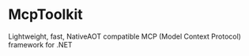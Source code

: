 # McpToolkit
Lightweight, fast, NativeAOT compatible MCP (Model Context Protocol) framework for .NET
